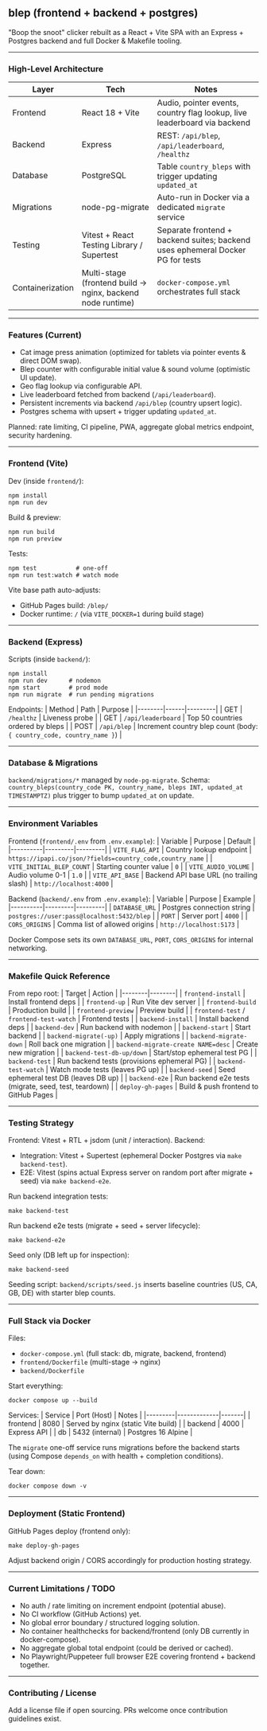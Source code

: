 
## blep (frontend + backend + postgres)

"Boop the snoot" clicker rebuilt as a React + Vite SPA with an Express + Postgres backend and full Docker & Makefile tooling.

---
### High-Level Architecture
| Layer | Tech | Notes |
|-------|------|-------|
| Frontend | React 18 + Vite | Audio, pointer events, country flag lookup, live leaderboard via backend |
| Backend | Express | REST: `/api/blep`, `/api/leaderboard`, `/healthz` |
| Database | PostgreSQL | Table `country_bleps` with trigger updating `updated_at` |
| Migrations | node-pg-migrate | Auto-run in Docker via a dedicated `migrate` service |
| Testing | Vitest + React Testing Library / Supertest | Separate frontend + backend suites; backend uses ephemeral Docker PG for tests |
| Containerization | Multi-stage (frontend build → nginx, backend node runtime) | `docker-compose.yml` orchestrates full stack |

---
### Features (Current)
- Cat image press animation (optimized for tablets via pointer events & direct DOM swap).
- Blep counter with configurable initial value & sound volume (optimistic UI update).
- Geo flag lookup via configurable API.
- Live leaderboard fetched from backend (`/api/leaderboard`).
- Persistent increments via backend `/api/blep` (country upsert logic).
- Postgres schema with upsert + trigger updating `updated_at`.

Planned: rate limiting, CI pipeline, PWA, aggregate global metrics endpoint, security hardening.

---
### Frontend (Vite)
Dev (inside `frontend/`):
```
npm install
npm run dev
```
Build & preview:
```
npm run build
npm run preview
```
Tests:
```
npm test           # one-off
npm run test:watch # watch mode
```

Vite base path auto-adjusts:
- GitHub Pages build: `/blep/`
- Docker runtime: `/` (via `VITE_DOCKER=1` during build stage)

---
### Backend (Express)
Scripts (inside `backend/`):
```
npm install
npm run dev      # nodemon
npm start        # prod mode
npm run migrate  # run pending migrations
```
Endpoints:
| Method | Path | Purpose |
|--------|------|---------|
| GET | `/healthz` | Liveness probe |
| GET | `/api/leaderboard` | Top 50 countries ordered by bleps |
| POST | `/api/blep` | Increment country blep count (body: `{ country_code, country_name }`) |

---
### Database & Migrations
`backend/migrations/*` managed by `node-pg-migrate`.
Schema: `country_bleps(country_code PK, country_name, bleps INT, updated_at TIMESTAMPTZ)` plus trigger to bump `updated_at` on update.

---
### Environment Variables
Frontend (`frontend/.env` from `.env.example`):
| Variable | Purpose | Default |
|----------|---------|---------|
| `VITE_FLAG_API` | Country lookup endpoint | `https://ipapi.co/json/?fields=country_code,country_name` |
| `VITE_INITIAL_BLEP_COUNT` | Starting counter value | `0` |
| `VITE_AUDIO_VOLUME` | Audio volume 0-1 | `1.0` |
| `VITE_API_BASE` | Backend API base URL (no trailing slash) | `http://localhost:4000` |

Backend (`backend/.env` from `.env.example`):
| Variable | Purpose | Example |
|----------|---------|---------|
| `DATABASE_URL` | Postgres connection string | `postgres://user:pass@localhost:5432/blep` |
| `PORT` | Server port | `4000` |
| `CORS_ORIGINS` | Comma list of allowed origins | `http://localhost:5173` |

Docker Compose sets its own `DATABASE_URL`, `PORT`, `CORS_ORIGINS` for internal networking.

---
### Makefile Quick Reference
From repo root:
| Target | Action |
|--------|--------|
| `frontend-install` | Install frontend deps |
| `frontend-up` | Run Vite dev server |
| `frontend-build` | Production build |
| `frontend-preview` | Preview build |
| `frontend-test` / `frontend-test-watch` | Frontend tests |
| `backend-install` | Install backend deps |
| `backend-dev` | Run backend with nodemon |
| `backend-start` | Start backend |
| `backend-migrate(-up)` | Apply migrations |
| `backend-migrate-down` | Roll back one migration |
| `backend-migrate-create NAME=desc` | Create new migration |
| `backend-test-db-up/down` | Start/stop ephemeral test PG |
| `backend-test` | Run backend tests (provisions ephemeral PG) |
| `backend-test-watch` | Watch mode tests (leaves PG up) |
| `backend-seed` | Seed ephemeral test DB (leaves DB up) |
| `backend-e2e` | Run backend e2e tests (migrate, seed, test, teardown) |
| `deploy-gh-pages` | Build & push frontend to GitHub Pages |

---
### Testing Strategy
Frontend: Vitest + RTL + jsdom (unit / interaction).
Backend: 
- Integration: Vitest + Supertest (ephemeral Docker Postgres via `make backend-test`).
- E2E: Vitest (spins actual Express server on random port after migrate + seed) via `make backend-e2e`.

Run backend integration tests:
```
make backend-test
```

Run backend e2e tests (migrate + seed + server lifecycle):
```
make backend-e2e
```

Seed only (DB left up for inspection):
```
make backend-seed
```

Seeding script: `backend/scripts/seed.js` inserts baseline countries (US, CA, GB, DE) with starter blep counts.

---
### Full Stack via Docker
Files:
- `docker-compose.yml` (full stack: db, migrate, backend, frontend)
- `frontend/Dockerfile` (multi-stage → nginx)
- `backend/Dockerfile`

Start everything:
```
docker compose up --build
```
Services:
| Service | Port (Host) | Notes |
|---------|-------------|-------|
| frontend | 8080 | Served by nginx (static Vite build) |
| backend | 4000 | Express API |
| db | 5432 (internal) | Postgres 16 Alpine |

The `migrate` one-off service runs migrations before the backend starts (using Compose `depends_on` with health + completion conditions).

Tear down:
```
docker compose down -v
```

---
### Deployment (Static Frontend)
GitHub Pages deploy (frontend only):
```
make deploy-gh-pages
```
Adjust backend origin / CORS accordingly for production hosting strategy.

---
### Current Limitations / TODO
- No auth / rate limiting on increment endpoint (potential abuse).
- No CI workflow (GitHub Actions) yet.
- No global error boundary / structured logging solution.
- No container healthchecks for backend/frontend (only DB currently in docker-compose).
- No aggregate global total endpoint (could be derived or cached).
- No Playwright/Puppeteer full browser E2E covering frontend + backend together.

---
### Contributing / License
Add a license file if open sourcing. PRs welcome once contribution guidelines exist.



